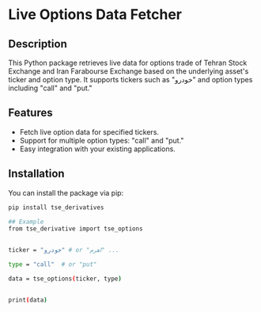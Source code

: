 # Live Options Data Fetcher

## Description

This Python package retrieves live data for options trade of Tehran Stock Exchange and Iran Farabourse Exchange based on the underlying asset's ticker and option type. It supports tickers such as "خودرو" and option types including "call" and "put."

## Features

- Fetch live option data for specified tickers.
- Support for multiple option types: "call" and "put."
- Easy integration with your existing applications.

## Installation

You can install the package via pip:

```bash
pip install tse_derivatives

## Example
from tse_derivative import tse_options


ticker = "خودرو" # or "اهرم" ...

type = "call"  # or "put"

data = tse_options(ticker, type)


print(data)
